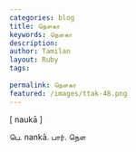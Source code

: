 ```yaml
---
categories: blog
title: நௌகா
keywords: நௌகா
description: 
author: Tamilan
layout: Ruby
tags: 
 
permalink: நௌகா
featured: /images/ttak-48.png
---
```

  
[ naukā ]  
  
பெ. nankā. பார். நௌ